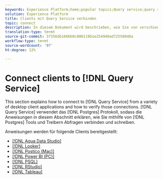 ```yaml
---
keywords: Experience Platform;home;popular topics;Query service;query service;connect;connect to query service;aqua data studio;Aqua Data Studio;Looker;looker;Postico;postico;Power BI;power bi;psql;rstudio;PSQL;RStudio;Tableau;tableau;
solution: Experience Platform
title: Clients mit Query Service verbinden
topic: connect
description: In diesem Dokument wird beschrieben, wie Sie von verschiedenen Desktop-Clientanwendungen aus eine Verbindung zum Abfrage Service herstellen und diese Verbindungen überprüfen.
translation-type: tm+mt
source-git-commit: 37356db1666b0c800119b1e254940ad72550848a
workflow-type: tm+mt
source-wordcount: '97'
ht-degree: 12%

---
```



# Connect clients to [!DNL Query Service]

This section explains how to connect to [!DNL Query Service] from a variety of desktop client applications and how to verify those connections. [!DNL Query Service] verwendet das [!DNL Postgres] Protokoll, sodass die Anweisungen in diesem Abschnitt erklären, wie Sie mithilfe von [!DNL Postgres] Tools und Treibern Abfragen verbinden und schreiben.

Anweisungen werden für folgende Clients bereitgestellt:

- [[!DNL Aqua Data Studio]](./aqua-data-studio.md)
- [[!DNL Looker]](./looker.md)
- [[!DNL Postico (Mac)]](./postico.md)
- [[!DNL Power BI (PC)]](./power-bi.md)
- [[!DNL PSQL]](./psql.md)
- [[!DNL RStudio]](./rstudio.md)
- [[!DNL Tableau]](./tableau.md)
